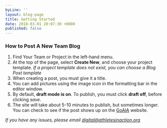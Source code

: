 ```yaml
---
byLine: ''
layout: blog-page
title: Getting Started
date: 2018-03-01 20:07:30 +0000
published: false
---
```


### How to Post A New Team Blog

1.  Find Your Team or Project in the left-hand menu.
1.  At the top of the page, select **Create New**, and choose your project template. *If a project template does not exist, you can choose a Blog Post template*
1.  When creating a post, you must give it a title.
1.   You can add pictures using the image icon in the formatting bar in the editor window.   
1.   By default, **draft mode is on**.   To publish, you must click **draft off**, before clicking *save*.
1.  The site will take about 5-10 minutes to publish, but sometimes longer.   You can check to see if the post shows up on the [GoAIA](https://goaia.org) website.   

*If you have any issues, please email digital@athletesinaction.org*